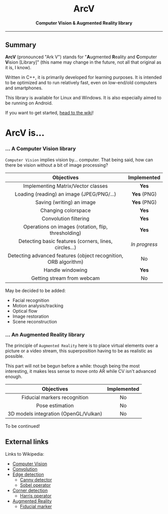 <h1 align="center">
    ArcV
</h1>

<h4 align="center">Computer Vision &amp; Augmented Reality library</h4>

---

## Summary

**ArcV** (pronounced "Ark V") stands for "**A**ugmented **R**eality and **C**omputer **V**ision [Library]" (this name may change in the future, not all that original as it is, I know).

Written in C++, it is primarily developed for learning purposes. It is intended to be optimized and to run relatively fast, even on low-end/old computers and smartphones.

This library is available for Linux and Windows. It is also especially aimed to be running on Android.

If you want to get started, [head to the wiki](https://github.com/Razakhel/ArcV/wiki)!

# ArcV is...

### ... A **C**omputer **V**ision library

`Computer Vision` implies vision by... computer. That being said, how can there be vision without a bit of image processing?

| Objectives | Implemented |
| :--------: | :---------: |
| Implementing Matrix/Vector classes | **Yes** |
| Loading (reading) an image (JPEG/PNG/...) | **Yes** (PNG) |
| Saving (writing) an image | **Yes** (PNG) |
| Changing colorspace | **Yes** |
| Convolution filtering | **Yes** |
| Operations on images (rotation, flip, thresholding) | **Yes** |
| Detecting basic features (corners, lines, circles...) | _In progress_ |
| Detecting advanced features (object recognition, ORB algorithm) | No |
| Handle windowing | **Yes** |
| Getting stream from webcam | No |

May be decided to be added:
- Facial recognition
- Motion analysis/tracking
- Optical flow
- Image restoration
- Scene reconstruction

### ... An **A**ugmented **R**eality library

The principle of `Augmented Reality` here is to place virtual elements over a picture or a video stream, this superposition having to be as realistic as possible.

This part will not be begun before a while: though being the most interesting, it makes less sense to move onto AR while CV isn't advanced enough.

| Objectives | Implemented |
| :---------: | :---------: |
| Fiducial markers recognition | No |
| Pose estimation | No |
| 3D models integration (OpenGL/Vulkan) | No |

To be continued!

## External links

Links to Wikipedia:
- [Computer Vision](https://en.wikipedia.org/wiki/Computer_vision)
- [Convolution](https://en.wikipedia.org/wiki/Kernel_(image_processing))
- [Edge detection](https://en.wikipedia.org/wiki/Edge_detection)
  - [Canny detector](https://en.wikipedia.org/wiki/Canny_edge_detector)
  - [Sobel operator](https://en.wikipedia.org/wiki/Sobel_operator)
- [Corner detection](https://en.wikipedia.org/wiki/Corner_detection)
  - [Harris operator](https://en.wikipedia.org/wiki/Corner_detection#The_Harris_.26_Stephens_.2F_Plessey_.2F_Shi.E2.80.93Tomasi_corner_detection_algorithms)
- [Augmented Reality](https://en.wikipedia.org/wiki/Augmented_reality)
  - [Fiducial marker](https://en.wikipedia.org/wiki/Fiducial_marker)

